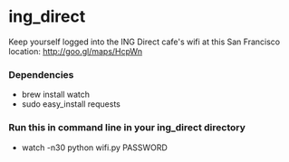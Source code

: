 ing_direct
==========

Keep yourself logged into the ING Direct cafe's wifi at this San Francisco location: http://goo.gl/maps/HcpWn

### Dependencies
* brew install watch
* sudo easy_install requests

### Run this in command line in your ing_direct directory 
* watch -n30 python wifi.py PASSWORD
